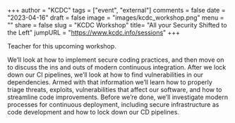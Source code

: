 +++
author = "KCDC"
tags = ["event", "external"]
comments = false
date = "2023-04-16"
draft = false
image = "images/kcdc_workshop.png"
menu = ""
share = false
slug = "KCDC Workshop"
title= "All your Security Shifted to the Left"
jumpURL = "https://www.kcdc.info/sessions"
+++

Teacher for this upcoming workshop.

We’ll look at how to implement secure coding practices, and then move on to discuss the ins and outs of modern continuous integration. After we lock down our CI pipelines, we’ll look at how to find vulnerabilities in our dependencies. Armed with that information we’ll learn how to properly triage threats, exploits, vulnerabilities that affect our software, and how to streamline code improvements. Before we’re done, we’ll investigate modern processes for continuous deployment, including secure infrastructure as code development and how to lock down our CD pipelines.